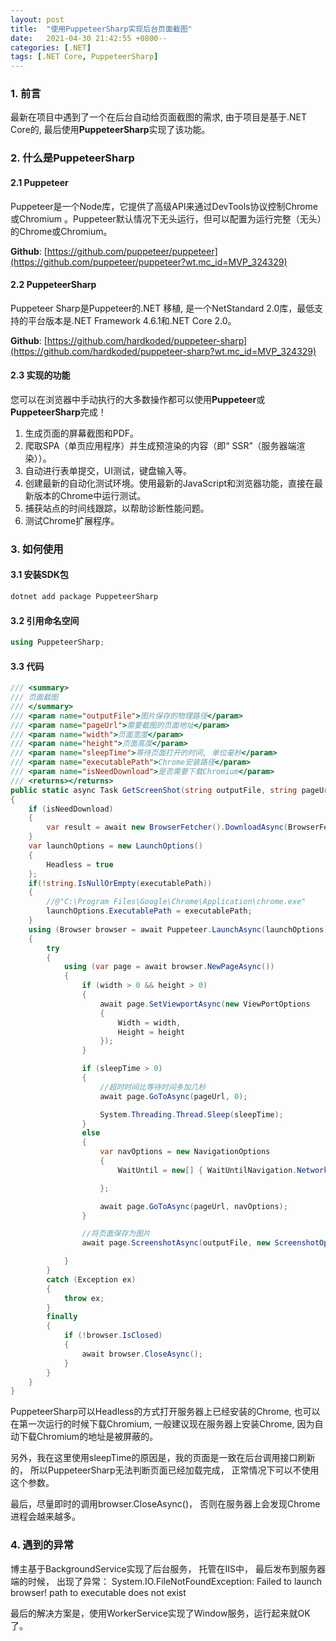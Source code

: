 ```yaml
---
layout: post
title:  "使用PuppeteerSharp实现后台页面截图"
date:   2021-04-30 21:42:55 +0800--
categories: [.NET]
tags: [.NET Core, PuppeteerSharp]  
---
```


### 1. 前言
最新在项目中遇到了一个在后台自动给页面截图的需求, 由于项目是基于.NET Core的, 最后使用**PuppeteerSharp**实现了该功能。

### 2. 什么是PuppeteerSharp

#### 2.1 Puppeteer
Puppeteer是一个Node库，它提供了高级API来通过DevTools协议控制Chrome或Chromium 。Puppeteer默认情况下无头运行，但可以配置为运行完整（无头）的Chrome或Chromium。

**Github**: [https://github.com/puppeteer/puppeteer](https://github.com/puppeteer/puppeteer?wt.mc_id=MVP_324329)

#### 2.2 PuppeteerSharp
Puppeteer Sharp是Puppeteer的.NET 移植, 是一个NetStandard 2.0库，最低支持的平台版本是.NET Framework 4.6.1和.NET Core 2.0。

**Github**: [https://github.com/hardkoded/puppeteer-sharp](https://github.com/hardkoded/puppeteer-sharp?wt.mc_id=MVP_324329)

#### 2.3 实现的功能
您可以在浏览器中手动执行的大多数操作都可以使用**Puppeteer**或**PuppeteerSharp**完成！
1. 生成页面的屏幕截图和PDF。
2. 爬取SPA（单页应用程序）并生成预渲染的内容（即“ SSR”（服务器端渲染））。
3. 自动进行表单提交，UI测试，键盘输入等。
4. 创建最新的自动化测试环境。使用最新的JavaScript和浏览器功能，直接在最新版本的Chrome中运行测试。
5. 捕获站点的时间线跟踪，以帮助诊断性能问题。
6. 测试Chrome扩展程序。

### 3. 如何使用

#### 3.1 安装SDK包
   
```csharp
dotnet add package PuppeteerSharp
```

#### 3.2 引用命名空间
   
```csharp
using PuppeteerSharp;
```
#### 3.3 代码
   
```csharp
/// <summary>
/// 页面截图
/// </summary>
/// <param name="outputFile">图片保存的物理路径</param>
/// <param name="pageUrl">需要截图的页面地址</param>
/// <param name="width">页面宽度</param>
/// <param name="height">页面高度</param>
/// <param name="sleepTime">等待页面打开的时间, 单位毫秒</param>
/// <param name="executablePath">Chrome安装路径</param>
/// <param name="isNeedDownload">是否需要下载Chromium</param>
/// <returns></returns>
public static async Task GetScreenShot(string outputFile, string pageUrl, int width = 0, int height = 0, int sleepTime = 0, string executablePath = "", bool isNeedDownload = false)
{
    if (isNeedDownload)
    {
        var result = await new BrowserFetcher().DownloadAsync(BrowserFetcher.DefaultChromiumRevision);
    }
    var launchOptions = new LaunchOptions()
    {
        Headless = true
    };
    if(!string.IsNullOrEmpty(executablePath))
    {
        //@"C:\Program Files\Google\Chrome\Application\chrome.exe"
        launchOptions.ExecutablePath = executablePath;
    }
    using (Browser browser = await Puppeteer.LaunchAsync(launchOptions))
    {
        try
        {
            using (var page = await browser.NewPageAsync())
            {
                if (width > 0 && height > 0)
                {
                    await page.SetViewportAsync(new ViewPortOptions
                    {
                        Width = width,
                        Height = height
                    });
                }

                if (sleepTime > 0)
                {
                    //超时时间比等待时间多加几秒
                    await page.GoToAsync(pageUrl, 0);

                    System.Threading.Thread.Sleep(sleepTime);
                }
                else
                {
                    var navOptions = new NavigationOptions
                    {
                        WaitUntil = new[] { WaitUntilNavigation.Networkidle0 }

                    };

                    await page.GoToAsync(pageUrl, navOptions);
                }

                //将页面保存为图片
                await page.ScreenshotAsync(outputFile, new ScreenshotOptions() { FullPage = true, Type = ScreenshotType.Png });

            }
        }
        catch (Exception ex)
        {
            throw ex;
        }
        finally
        {
            if (!browser.IsClosed)
            {
                await browser.CloseAsync();
            }
        }
    }
}
```
PuppeteerSharp可以Headless的方式打开服务器上已经安装的Chrome, 也可以在第一次运行的时候下载Chromium, 一般建议现在服务器上安装Chrome, 因为自动下载Chromium的地址是被屏蔽的。

另外，我在这里使用sleepTime的原因是，我的页面是一致在后台调用接口刷新的， 所以PuppeteerSharp无法判断页面已经加载完成， 正常情况下可以不使用这个参数。

最后，尽量即时的调用browser.CloseAsync()， 否则在服务器上会发现Chrome进程会越来越多。

### 4. 遇到的异常
博主基于BackgroundService实现了后台服务， 托管在IIS中， 最后发布到服务器端的时候， 出现了异常： System.IO.FileNotFoundException: Failed to launch browser! path to executable does not exist

最后的解决方案是，使用WorkerService实现了Window服务，运行起来就OK了。
